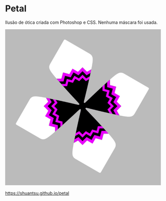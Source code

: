 # Petal

Ilusão de ótica criada com Photoshop e CSS. Nenhuma máscara foi usada.

<kbd>![petal](petal.jpg)</kbd>

https://shuantsu.github.io/petal
